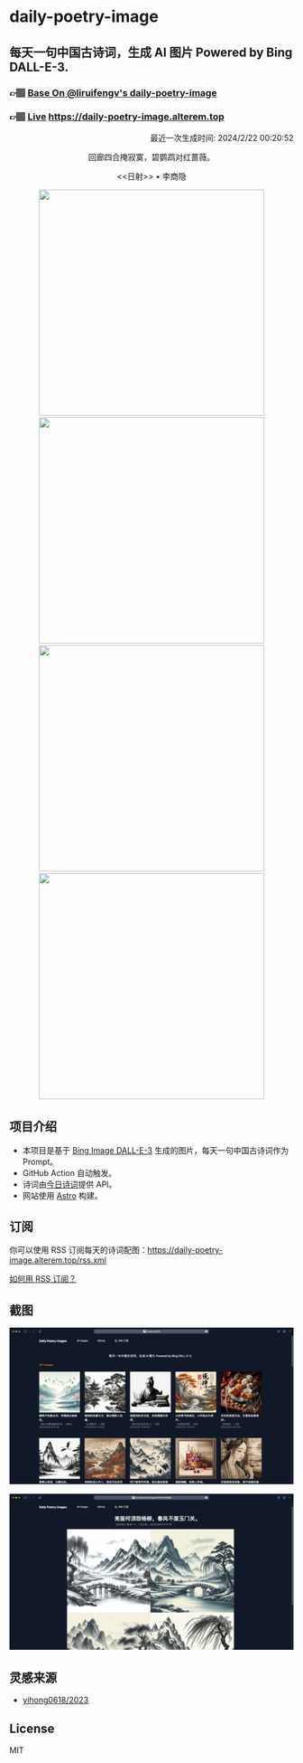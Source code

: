 
# daily-poetry-image

## 每天一句中国古诗词，生成 AI 图片 Powered by Bing DALL-E-3.

### 👉🏽 [Base On @liruifengv's daily-poetry-image](https://github.com/liruifengv/daily-poetry-image)

### 👉🏽 [Live](https://daily-poetry-image.alterem.top/) https://daily-poetry-image.alterem.top

<p align="right">
  最近一次生成时间: 2024/2/22 00:20:52
</p>
<p align="center">
回廊四合掩寂寞，碧鹦鹉对红蔷薇。
</p>
<p align="center">
<<日射>> • 李商隐
</p>
<p align="center">
<img src="https://tse3.mm.bing.net/th/id/OIG3.xR5Rd7hEO3h2YEPM6KIp" height="400" width="400" />
<img src="https://tse4.mm.bing.net/th/id/OIG3.u.RSPPzZ9A4A_B.K.5pU" height="400" width="400" />
<img src="https://tse1.mm.bing.net/th/id/OIG3.7DgM0F6JB3F_eUBE1Ws9" height="400" width="400" />
<img src="https://tse2.mm.bing.net/th/id/OIG3.HRXf_Mfw8GMHOWDtpfcS" height="400" width="400" />
</p>

## 项目介绍

-   本项目是基于 [Bing Image DALL-E-3](https://www.bing.com/images/create) 生成的图片，每天一句中国古诗词作为 Prompt。
-   GitHub Action 自动触发。
-   诗词由[今日诗词](https://www.jinrishici.com/)提供 API。
-   网站使用 [Astro](https://astro.build) 构建。

## 订阅

你可以使用 RSS 订阅每天的诗词配图：https://daily-poetry-image.alterem.top/rss.xml

[如何用 RSS 订阅？](https://zhuanlan.zhihu.com/p/55026716)

## 截图

![图片列表](./screenshots/Snipaste_2023-12-28_21-00-26.png)

![图片详情](./screenshots/Snipaste_2023-12-28_21-00-53.png)

## 灵感来源

-   [yihong0618/2023](https://github.com/yihong0618/2023)

## License

MIT
